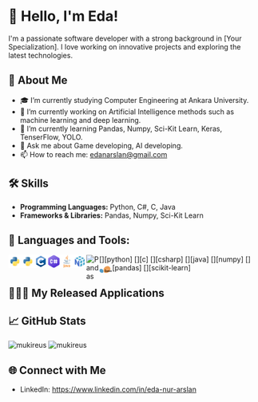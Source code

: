 # 👋 Hello, I'm Eda!

I'm a passionate software developer with a strong background in [Your Specialization]. I love working on innovative projects and exploring the latest technologies.

## 🚀 About Me

- 🎓 I’m currently studying Computer Engineering at Ankara University.
- 🔭 I’m currently working on Artificial Intelligence methods such as machine learning and deep learning.
- 🌱 I’m currently learning Pandas, Numpy, Sci-Kit Learn, Keras, TenserFlow, YOLO.
- 💬 Ask me about Game developing, AI developing.
- 📫 How to reach me: edanarslan@gmail.com

## 🛠️ Skills

- **Programming Languages:** Python, C#, C, Java
- **Frameworks & Libraries:** Pandas, Numpy, Sci-Kit Learn

## 🔧 Languages and Tools:

<img align="left" alt="Python" width="26px" src="https://raw.githubusercontent.com/github/explore/cebd63002168a05a6a642f309227eefeccd92950/topics/python/python.png" />
[<img align="left" alt="Python" width="26px" src="https://raw.githubusercontent.com/github/explore/cebd63002168a05a6a642f309227eefeccd92950/topics/python/python.png" />][python]
[<img align="left" alt="C" width="26px" src="https://raw.githubusercontent.com/github/explore/1f2f8721b703b54a20e65c94b104a1a6e30de43e/topics/c/c.png" />][c]
[<img align="left" alt="C#" width="26px" src="https://raw.githubusercontent.com/github/explore/1f2f8721b703b54a20e65c94b104a1a6e30de43e/topics/csharp/csharp.png" />][csharp]
[<img align="left" alt="Java" width="26px" src="https://raw.githubusercontent.com/github/explore/1f2f8721b703b54a20e65c94b104a1a6e30de43e/topics/java/java.png" />][java]
[<img align="left" alt="NumPy" width="26px" src="https://raw.githubusercontent.com/github/explore/1f2f8721b703b54a20e65c94b104a1a6e30de43e/topics/numpy/numpy.png" />][numpy]
[<img align="left" alt="Pandas" width="26px" src="https://raw.githubusercontent.com/github/explore/1f2f8721b703b54a20e65c94b104a1a6e30de43e/topics/pandas/pandas.png" />][pandas]
[<img align="left" alt="Scikit-learn" width="26px" src="https://raw.githubusercontent.com/github/explore/1f2f8721b703b54a20e65c94b104a1a6e30de43e/topics/scikit-learn/scikit-learn.png" />][scikit-learn]

<br>


## 👩‍💻📱 My Released Applications
<a href="https://play.google.com/store/apps/details?id=com.QuadCenGame.PaintHit"></a>

## 📈 GitHub Stats

  <img height="180em" align="center" src="https://github-readme-stats.vercel.app/api?username=edanurarslan&show_icons=true&locale=en&theme=algolia&include_all_commits=true&count_private=true" alt="mukireus"/> <img height="180em" align="center" src="https://github-readme-stats.vercel.app/api/top-langs?username=edanurarslan&show_icons=true&locale=en&layout=compact&langs_count=8&theme=algolia" alt="mukireus"/>
  


## 🌐 Connect with Me

- LinkedIn: https://www.linkedin.com/in/eda-nur-arslan
